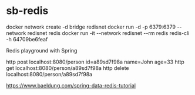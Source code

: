 # sb-redis

docker network create -d bridge redisnet
docker run -d -p 6379:6379 --network redisnet redis
docker run -it --network redisnet --rm redis redis-cli -h 64709be6feaf

Redis playground with Spring

http post localhost:8080/person id=a89sd7f98a name=John age=33
http get localhost:8080/person/a89sd7f98a
http delete localhost:8080/person/a89sd7f98a

https://www.baeldung.com/spring-data-redis-tutorial